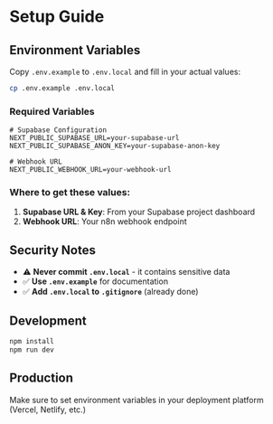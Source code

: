 # Setup Guide

## Environment Variables

Copy `.env.example` to `.env.local` and fill in your actual values:

```bash
cp .env.example .env.local
```

### Required Variables

```env
# Supabase Configuration
NEXT_PUBLIC_SUPABASE_URL=your-supabase-url
NEXT_PUBLIC_SUPABASE_ANON_KEY=your-supabase-anon-key

# Webhook URL
NEXT_PUBLIC_WEBHOOK_URL=your-webhook-url
```

### Where to get these values:

1. **Supabase URL & Key**: From your Supabase project dashboard
2. **Webhook URL**: Your n8n webhook endpoint

## Security Notes

- ⚠️ **Never commit `.env.local`** - it contains sensitive data
- ✅ **Use `.env.example`** for documentation
- ✅ **Add `.env.local` to `.gitignore`** (already done)

## Development

```bash
npm install
npm run dev
```

## Production

Make sure to set environment variables in your deployment platform (Vercel, Netlify, etc.)

